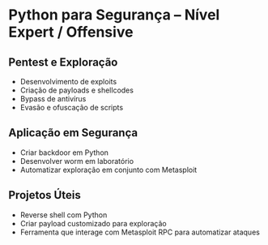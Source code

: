 # Python para Segurança – Nível Expert / Offensive

## Pentest e Exploração
- Desenvolvimento de exploits
- Criação de payloads e shellcodes
- Bypass de antivírus
- Evasão e ofuscação de scripts

## Aplicação em Segurança
- Criar backdoor em Python
- Desenvolver worm em laboratório
- Automatizar exploração em conjunto com Metasploit

## Projetos Úteis
- Reverse shell com Python
- Criar payload customizado para exploração
- Ferramenta que interage com Metasploit RPC para automatizar ataques
